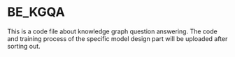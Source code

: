 # BE_KGQA
This is a code file about knowledge graph question answering.
The code and training process of the specific model design part will be uploaded after sorting out.
